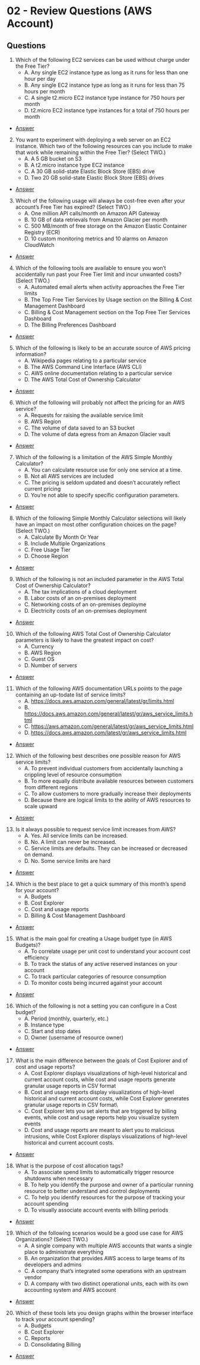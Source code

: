 # 02 - Review Questions (AWS Account)

## Questions
1) Which of the following EC2 services can be used without charge under the Free Tier?
    * A. Any single EC2 instance type as long as it runs for less than one hour per day
    * B. Any single EC2 instance type as long as it runs for less than 75 hours per month
    * C. A single t2.micro EC2 instance type instance for 750 hours per month
    * D. t2.micro EC2 instance type instances for a total of 750 hours per month
* [Answer]()

2) You want to experiment with deploying a web server on an EC2 instance. Which two of
   the following resources can you include to make that work while remaining within the Free
   Tier? (Select TWO.)
    * A. A 5 GB bucket on S3
    * B. A t2.micro instance type EC2 instance
    * C. A 30 GB solid-state Elastic Block Store (EBS) drive
    * D. Two 20 GB solid-state Elastic Block Store (EBS) drives
* [Answer]()

3) Which of the following usage will always be cost-free even after your account’s Free Tier
   has expired? (Select TWO.)
   * A. One million API calls/month on Amazon API Gateway
   * B. 10 GB of data retrievals from Amazon Glacier per month
   * C. 500 MB/month of free storage on the Amazon Elastic Container Registry (ECR)
   * D. 10 custom monitoring metrics and 10 alarms on Amazon CloudWatch
* [Answer]()

4) Which of the following tools are available to ensure you won’t accidentally run past your
   Free Tier limit and incur unwanted costs? (Select TWO.)
   * A. Automated email alerts when activity approaches the Free Tier limits
   * B. The Top Free Tier Services by Usage section on the Billing & Cost Management
        Dashboard
   * C. Billing & Cost Management section on the Top Free Tier Services Dashboard
   * D. The Billing Preferences Dashboard
* [Answer]()

5) Which of the following is likely to be an accurate source of AWS pricing information?
   * A. Wikipedia pages relating to a particular service
   * B. The AWS Command Line Interface (AWS CLI)
   * C. AWS online documentation relating to a particular service
   * D. The AWS Total Cost of Ownership Calculator
* [Answer]()

6) Which of the following will probably not affect the pricing for an AWS service?
   * A. Requests for raising the available service limit
   * B. AWS Region
   * C. The volume of data saved to an S3 bucket
   * D. The volume of data egress from an Amazon Glacier vault
* [Answer]()

7) Which of the following is a limitation of the AWS Simple Monthly Calculator?
   * A. You can calculate resource use for only one service at a time.
   * B. Not all AWS services are included
   * C. The pricing is seldom updated and doesn’t accurately reflect current pricing
   * D. You’re not able to specify specific configuration parameters.
* [Answer]()

8) Which of the following Simple Monthly Calculator selections will likely have an impact on
   most other configuration choices on the page? (Select TWO.)
   * A. Calculate By Month Or Year
   * B. Include Multiple Organizations
   * C. Free Usage Tier
   * D. Choose Region
* [Answer]()

9) Which of the following is not an included parameter in the AWS Total Cost of Ownership
   Calculator?
   * A. The tax implications of a cloud deployment
   * B. Labor costs of an on-premises deployment
   * C. Networking costs of an on-premises deployme
   * D. Electricity costs of an on-premises deployment
* [Answer]()

10) Which of the following AWS Total Cost of Ownership Calculator parameters is likely to
    have the greatest impact on cost?
      * A. Currency
      * B. AWS Region
      * C. Guest OS
      * D. Number of servers
* [Answer]()

11) Which of the following AWS documentation URLs points to the page containing an up-todate list of service limits?
      * A. https://docs.aws.amazon.com/general/latest/gr/limits.html
      * B. https://docs.aws.amazon.com/general/latest/gr/aws_service_limits.html
      * C. https://aws.amazon.com/general/latest/gr/aws_service_limits.html
      * D. https://docs.aws.amazon.com/latest/gr/aws_service_limits.html
* [Answer]()

12) Which of the following best describes one possible reason for AWS service limits?
      * A. To prevent individual customers from accidentally launching a crippling level of
           resource consumption
      * B. To more equally distribute available resources between customers from different
           regions
      * C. To allow customers to more gradually increase their deployments
      * D. Because there are logical limits to the ability of AWS resources to scale upward
* [Answer]()

13) Is it always possible to request service limit increases from AWS?
      * A. Yes. All service limits can be increased.
      * B. No. A limit can never be increased.
      * C. Service limits are defaults. They can be increased or decreased on demand.
      * D. No. Some service limits are hard
* [Answer]()

14) Which is the best place to get a quick summary of this month’s spend for your account?
      * A. Budgets
      * B. Cost Explorer
      * C. Cost and usage reports
      * D. Billing & Cost Management Dashboard
* [Answer]()

15) What is the main goal for creating a Usage budget type (in AWS Budgets)?
      * A. To correlate usage per unit cost to understand your account cost efficiency
      * B. To track the status of any active reserved instances on your account
      * C. To track particular categories of resource consumption
      * D. To monitor costs being incurred against your account
* [Answer]()

16) Which of the following is not a setting you can configure in a Cost budget?
      * A. Period (monthly, quarterly, etc.)
      * B. Instance type
      * C. Start and stop dates
      * D. Owner (username of resource owner)
* [Answer]()

17) What is the main difference between the goals of Cost Explorer and of cost and usage
    reports?
      * A. Cost Explorer displays visualizations of high-level historical and current account costs,
           while cost and usage reports generate granular usage reports in CSV format
      * B. Cost and usage reports display visualizations of high-level historical and current
           account costs, while Cost Explorer generates granular usage reports in CSV format\
      * C. Cost Explorer lets you set alerts that are triggered by billing events, while cost and
           usage reports help you visualize system events
      * D. Cost and usage reports are meant to alert you to malicious intrusions, while Cost
           Explorer displays visualizations of high-level historical and current account costs.
* [Answer]()

18) What is the purpose of cost allocation tags?
      * A. To associate spend limits to automatically trigger resource shutdowns when necessary
      * B. To help you identify the purpose and owner of a particular running resource to better
           understand and control deployments
      * C. To help you identify resources for the purpose of tracking your account spending
      * D. To visually associate account events with billing periods
* [Answer]()

19) Which of the following scenarios would be a good use case for AWS Organizations?
    (Select TWO.)
      * A. A single company with multiple AWS accounts that wants a single place to
           administrate everything
      * B. An organization that provides AWS access to large teams of its developers and admins
      * C. A company that’s integrated some operations with an upstream vendor
      * D. A company with two distinct operational units, each with its own accounting system
           and AWS account
* [Answer]()
           
20) Which of these tools lets you design graphs within the browser interface to track your
    account spending?
    * A. Budgets
    * B. Cost Explorer
    * C. Reports
    * D. Consolidating Billing
* [Answer]()
